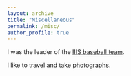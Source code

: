 ```yaml
---
layout: archive
title: "Miscellaneous"
permalink: /misc/
author_profile: true
---
```

I was the leader of the [IIIS baseball team](../images/baseball.jpeg).

I like to travel and take [photographs](/photos/).
